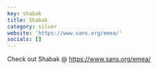 ```yaml
---
key: shabak
title: Shabak
category: silver
website: 'https://www.sans.org/emea/'
socials: []
---
```


Check out Shabak @ https://www.sans.org/emea/
